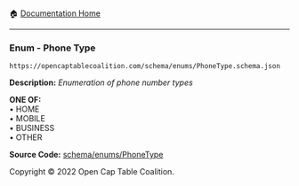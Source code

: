 :house: [Documentation Home](../../../README.md)

---

### Enum - Phone Type

`https://opencaptablecoalition.com/schema/enums/PhoneType.schema.json`

**Description:** _Enumeration of phone number types_

**ONE OF:**</br>&bull; HOME </br>&bull; MOBILE </br>&bull; BUSINESS </br>&bull; OTHER

**Source Code:** [schema/enums/PhoneType](../../docs/markdown/schema/enums/PhoneType.schema.json)

Copyright © 2022 Open Cap Table Coalition.

